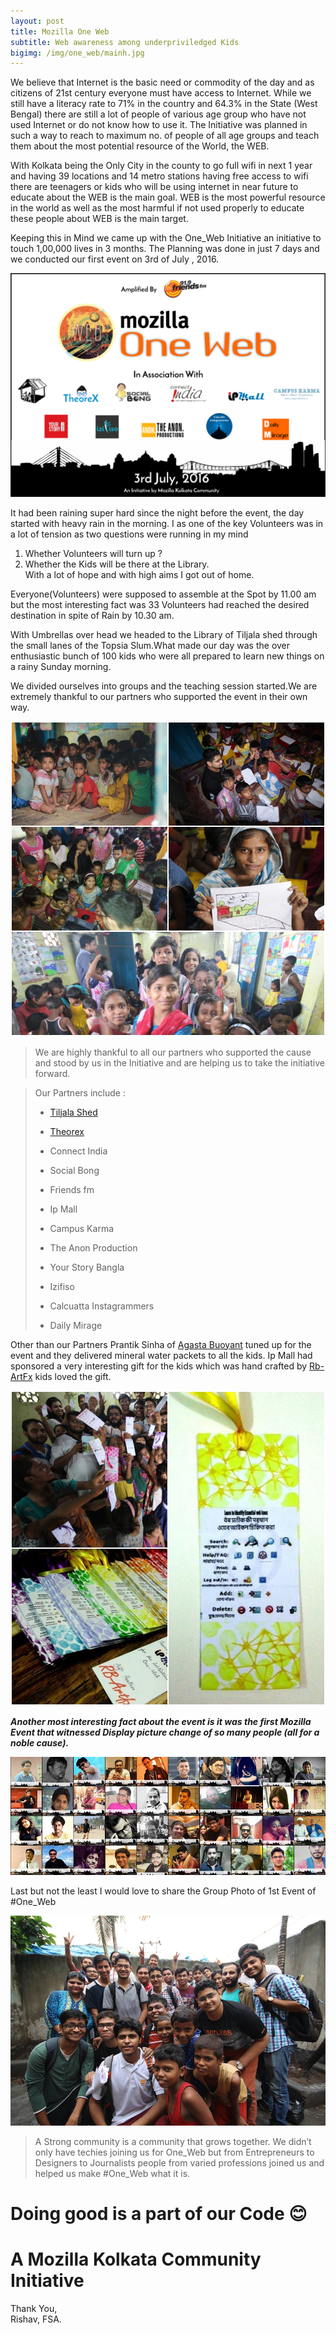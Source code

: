 ```yaml
---
layout: post
title: Mozilla One Web
subtitle: Web awareness among underpriviledged Kids
bigimg: /img/one_web/mainh.jpg
---
```


We believe that Internet is the basic need or commodity of the day and as citizens of 21st century everyone must have access to Internet. While we still have a literacy rate to 71% in the country and 64.3% in the State (West Bengal) there are still a lot of people of various age group who have not used Internet or do not know how to use it. The Initiative was planned in such a way to reach to maximum no. of people of all age groups and teach them about the most potential resource of the World, the WEB.

With Kolkata being the Only City in the county to go full wifi in next 1 year and having 39 locations and 14 metro stations having free access to wifi there are teenagers or kids who will be using internet in near future to educate about the WEB is the main goal. WEB is the most powerful resource in the world as well as the most harmful if not used properly to educate these people about WEB is the main target.

Keeping this in Mind we came up with the One_Web Initiative an initiative to touch 1,00,000 lives in 3 months. The Planning was done in just 7 days and we conducted our first event on 3rd of July , 2016.

![One Web Poster](/img/one_web/OneWeb.png)

It had been raining super hard since the night before the event, the day started with heavy rain in the morning. I as one of the key Volunteers was in a lot of tension as two questions were running in my mind  
1. Whether Volunteers will turn up ?  
2. Whether the Kids will be there at the Library.  
With a lot of hope and with high aims I got out of home.

Everyone(Volunteers) were supposed to assemble at the Spot by 11.00 am but the most interesting fact was 33 Volunteers had reached the desired destination in spite of Rain by 10.30 am.

With Umbrellas over head we headed to the Library of Tiljala shed through the small lanes of the Topsia Slum.What made our day was the over enthusiastic bunch of 100 kids who were all prepared to learn new things on a rainy Sunday morning.

We divided ourselves into groups and the teaching session started.We are extremely thankful to our partners who supported the event in their own way.

![comp1-1](/img/one_web/pjimage.jpg)

> We are highly thankful to all our partners who supported the cause and stood by us in the Initiative and are helping us to take the initiative forward.

>Our Partners include :
>
>* [Tiljala Shed](www.tished.com)             
>
>* [Theorex](www.theorex.tech)
>
>* Connect India                              
>
>* Social Bong
>
>* Friends fm                                 
>
>* Ip Mall
>
>* Campus Karma                            	 
>
>* The Anon Production
>
>* Your Story Bangla                          
>
>* Izifiso
>
>* Calcuatta Instagrammers                   
>
>* Daily Mirage


Other than our Partners Prantik Sinha of [Agasta Buoyant](www.agastyabuoyant.com) tuned up for the event and they delivered mineral water packets to all the kids. Ip Mall had sponsored a very interesting gift for the kids which was hand crafted by [Rb-ArtFx](www.facebook.com/rbartfx80) kids loved the gift.

![comp2-1](/img/one_web/pimage.jpg)

**_Another most interesting fact about the event is it was the first Mozilla Event that witnessed Display picture change of so many people (all for a noble cause)._**

![comp3](/img/one_web/mainh.jpg)

Last but not the least I would love to share the Group Photo of 1st Event of #One_Web

![comp4](/img/one_web/group.jpg)

>A Strong community is a community that grows together. We didn’t only have techies joining us for One_Web but from 
>Entrepreneurs to Designers to Journalists people from varied professions joined us and helped us make #One_Web what it is.

#                                         Doing good is a part of our Code :blush:

#                                         A Mozilla Kolkata Community Initiative

Thank You,  
Rishav, FSA.